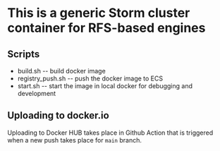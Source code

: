 
# This is a generic Storm cluster container for RFS-based engines

## Scripts

- build.sh         -- build docker image
- registry_push.sh -- push the docker image to ECS
- start.sh         -- start the image in local docker for debugging and development

## Uploading to docker.io

Uploading to Docker HUB takes place in Github Action that is triggered
when a new push takes place for `main` branch.

